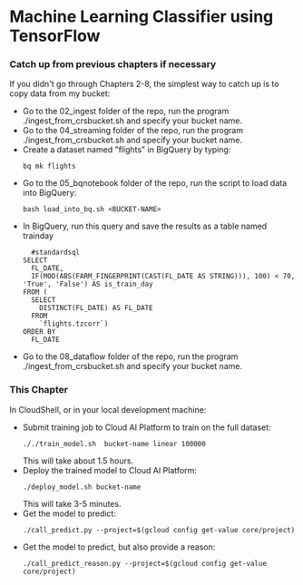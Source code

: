 # Machine Learning Classifier using TensorFlow

### Catch up from previous chapters if necessary
If you didn't go through Chapters 2-8, the simplest way to catch up is to copy data from my bucket:
* Go to the 02_ingest folder of the repo, run the program ./ingest_from_crsbucket.sh and specify your bucket name.
* Go to the 04_streaming folder of the repo, run the program ./ingest_from_crsbucket.sh and specify your bucket name.
* Create a dataset named "flights" in BigQuery by typing:
	```
	bq mk flights
	```
* Go to the 05_bqnotebook folder of the repo, run the script to load data into BigQuery:
	```
	bash load_into_bq.sh <BUCKET-NAME>
	```
* In BigQuery, run this query and save the results as a table named trainday
	```
	  #standardsql
	SELECT
	  FL_DATE,
	  IF(MOD(ABS(FARM_FINGERPRINT(CAST(FL_DATE AS STRING))), 100) < 70, 'True', 'False') AS is_train_day
	FROM (
	  SELECT
	    DISTINCT(FL_DATE) AS FL_DATE
	  FROM
	    `flights.tzcorr`)
	ORDER BY
	  FL_DATE
	```
* Go to the 08_dataflow folder of the repo, run the program ./ingest_from_crsbucket.sh and specify your bucket name.


### This Chapter
In CloudShell, or in your local development machine:
* Submit training job to Cloud AI Platform to train on the full dataset:
    ```
    ././train_model.sh  bucket-name linear 100000
    ```
  This will take about 1.5 hours.
* Deploy the trained model to Cloud AI Platform:
    ```
    ./deploy_model.sh bucket-name
    ```
  This will take 3-5 minutes.
* Get the model to predict:
    ```
    ./call_predict.py --project=$(gcloud config get-value core/project)
    ```
* Get the model to predict, but also provide a reason:
    ```
    ./call_predict_reason.py --project=$(gcloud config get-value core/project)
    ```

